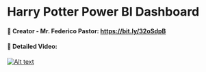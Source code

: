 # Harry Potter Power BI Dashboard


#### 🔴 Creator - Mr. Federico Pastor: https://bit.ly/32oSdpB
#### 🔴 Detailed Video: 

[![Alt text](https://user-images.githubusercontent.com/34673684/147357886-7cd2ca17-76bf-4b76-a231-b8ff6db6784f.png)](https://www.youtube.com/watch?v=biqgb4tf9MA)
